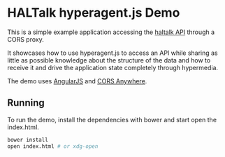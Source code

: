 # HALTalk hyperagent.js Demo

This is a simple example application accessing the
[haltalk API](http://haltalk.herokuapp.com/explorer/browser.html) through a CORS
proxy.

It showcases how to use hyperagent.js to access an API while sharing as little
as possible knowledge about the structure of the data and how to receive it and
drive the application state completely through hypermedia.

The demo uses [AngularJS](http://angularjs.org/) and [CORS
Anywhere](https://github.com/Rob--W/cors-anywhere/).

## Running

To run the demo, install the dependencies with bower and start open the
index.html.

```bash
bower install
open index.html # or xdg-open
```
